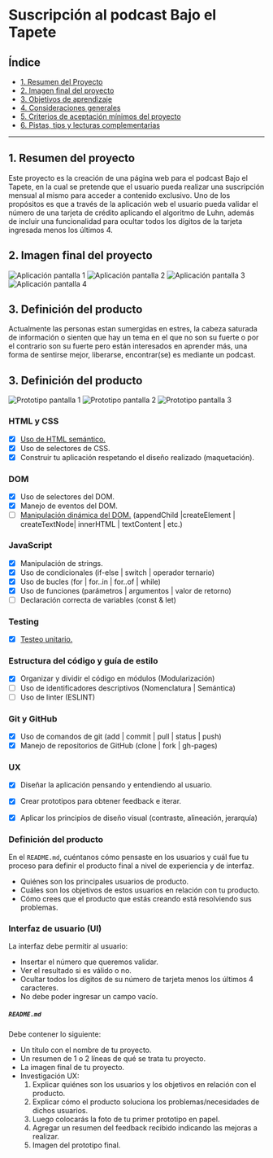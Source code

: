 
# Suscripción al podcast Bajo el Tapete

## Índice

* [1. Resumen del Proyecto](#1-resumen-del-proyecto)
* [2. Imagen final del proyecto](#2-imagen-final-del-proyecto)
* [3. Objetivos de aprendizaje](#3-objetivos-de-aprendizaje)
* [4. Consideraciones generales](#4-consideraciones-generales)
* [5. Criterios de aceptación mínimos del proyecto](#5-criterios-de-aceptación-mínimos-del-proyecto)
* [6. Pistas, tips y lecturas complementarias](#6-pistas-tips-y-lecturas-complementarias)

***

## 1. Resumen del proyecto

Este proyecto es la creación de una página web para el podcast Bajo el Tapete, 
en la cual se pretende que el usuario pueda realizar una suscripción mensual
al mismo para acceder a contenido exclusivo. Uno de los propósitos es que a 
través de la aplicación web  el usuario pueda validar el número de una tarjeta 
de crédito aplicando el algoritmo de Luhn, además de incluir una funcionalidad
para ocultar todos los dígitos de la tarjeta ingresada menos los últimos 4.


## 2. Imagen final del proyecto
![Aplicación pantalla 1](https://raw.githubusercontent.com/LeidyCM99/BOG002-card-validation/main/src/Imagenes/Pantalla1.png)
![Aplicación pantalla 2](https://raw.githubusercontent.com/LeidyCM99/BOG002-card-validation/main/src/Imagenes/Pantalla2.png)
![Aplicación pantalla 3](https://raw.githubusercontent.com/LeidyCM99/BOG002-card-validation/main/src/Imagenes/Pantalla3.png)
![Aplicación pantalla 4](https://raw.githubusercontent.com/LeidyCM99/BOG002-card-validation/main/src/Imagenes/Pantalla4.png)


## 3. Definición del producto

Actualmente las personas estan sumergidas en estres,  la cabeza saturada de información  o  sienten que hay un tema en el que no son su fuerte o por el contrario son su fuerte pero están interesados en aprender más, una forma  de sentirse mejor, liberarse, encontrar(se) es mediante un podcast.

## 3. Definición del producto
![Prototipo pantalla 1](https://raw.githubusercontent.com/LeidyCM99/BOG002-card-validation/main/src/Imagenes/Prototipo1.png)
![Prototipo pantalla 2](https://raw.githubusercontent.com/LeidyCM99/BOG002-card-validation/main/src/Imagenes/Prototipo2.png)
![Prototipo pantalla 3](https://raw.githubusercontent.com/LeidyCM99/BOG002-card-validation/main/src/Imagenes/Prototipo3.png)

### HTML y CSS

* [x] [Uso de HTML semántico.](https://developer.mozilla.org/en-US/docs/Glossary/Semantics#Semantics_in_HTML)
* [x] Uso de selectores de CSS.
* [x] Construir tu aplicación respetando el diseño realizado (maquetación).

### DOM

* [x] Uso de selectores del DOM.
* [x] Manejo de eventos del DOM.
* [ ] [Manipulación dinámica del DOM.](https://developer.mozilla.org/es/docs/Referencia_DOM_de_Gecko/Introducci%C3%B3n)
(appendChild |createElement | createTextNode| innerHTML | textContent | etc.)

### JavaScript

* [x] Manipulación de strings.
* [x] Uso de condicionales (if-else | switch | operador ternario)
* [x] Uso de bucles (for | for..in | for..of | while)
* [x] Uso de funciones (parámetros | argumentos | valor de retorno)
* [ ] Declaración correcta de variables (const & let)

### Testing

* [x] [Testeo unitario.](https://jestjs.io/docs/es-ES/getting-started)

### Estructura del código y guía de estilo

* [x] Organizar y dividir el código en módulos (Modularización)
* [ ] Uso de identificadores descriptivos (Nomenclatura | Semántica)
* [ ] Uso de linter (ESLINT)

### Git y GitHub

* [x] Uso de comandos de git (add | commit | pull | status | push)
* [x] Manejo de repositorios de GitHub (clone | fork | gh-pages)

### UX

* [x] Diseñar la aplicación pensando y entendiendo al usuario.
* [x] Crear prototipos para obtener feedback e iterar.
* [x] Aplicar los principios de diseño visual (contraste, alineación, jerarquía)




### Definición del producto

En el `README.md`, cuéntanos cómo pensaste en los usuarios y cuál fue tu proceso
para definir el producto final a nivel de experiencia y de interfaz.

* Quiénes son los principales usuarios de producto.
* Cuáles son los objetivos de estos usuarios en relación con tu producto.
* Cómo crees que el producto que estás creando está resolviendo sus problemas.

### Interfaz de usuario (UI)

La interfaz debe permitir al usuario:

* Insertar el número que queremos validar.
* Ver el resultado si es válido o no.
* Ocultar todos los dígitos de su número de tarjeta menos los últimos
4 caracteres.
* No debe poder ingresar un campo vacío.



##### `README.md`

Debe contener lo siguiente:

* Un título con el nombre de tu proyecto.
* Un resumen de 1 o 2 líneas de qué se trata tu proyecto.
* La imagen final de tu proyecto.
* Investigación UX:
  1. Explicar quiénes son los usuarios y los objetivos en relación con el
    producto.
  2. Explicar cómo el producto soluciona los problemas/necesidades de dichos
    usuarios.
  3. Luego colocarás la foto de tu primer prototipo en papel.
  4. Agregar un resumen del feedback recibido indicando las mejoras a realizar.
  5. Imagen del prototipo final.

